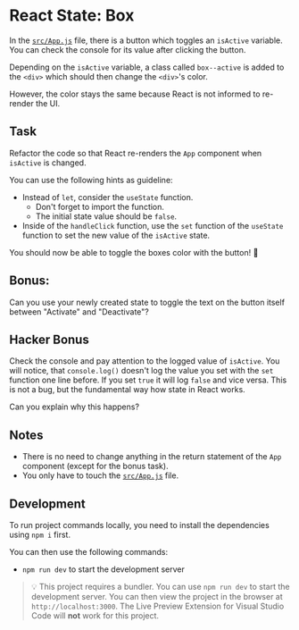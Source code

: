 # React State: Box

In the [`src/App.js`](./src/App.js) file, there is a button which toggles an `isActive` variable. You can check the console for its value after clicking the button.

Depending on the `isActive` variable, a class called `box--active` is added to the `<div>` which should then change the `<div>`'s color.

However, the color stays the same because React is not informed to re-render the UI.

## Task

Refactor the code so that React re-renders the `App` component when `isActive` is changed.

You can use the following hints as guideline:

- Instead of `let`, consider the `useState` function.
  - Don't forget to import the function.
  - The initial state value should be `false`.
- Inside of the `handleClick` function, use the `set` function of the `useState` function to set the new value of the `isActive` state.

You should now be able to toggle the boxes color with the button! 🎉

## Bonus:

Can you use your newly created state to toggle the text on the button itself between "Activate" and "Deactivate"?

## Hacker Bonus

Check the console and pay attention to the logged value of `isActive`. You will notice, that `console.log()` doesn't log the value you set with the `set` function one line before. If you set `true` it will log `false` and vice versa. This is not a bug, but the fundamental way how state in React works.

Can you explain why this happens?

## Notes

- There is no need to change anything in the return statement of the `App` component (except for the bonus task).
- You only have to touch the [`src/App.js`](./src/App.js) file.

## Development

To run project commands locally, you need to install the dependencies using `npm i` first.

You can then use the following commands:

- `npm run dev` to start the development server

> 💡 This project requires a bundler. You can use `npm run dev` to start the development server. You can then view the project in the browser at `http://localhost:3000`. The Live Preview Extension for Visual Studio Code will **not** work for this project.
